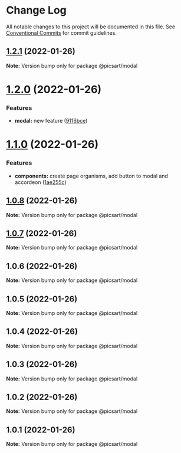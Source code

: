 # Change Log

All notable changes to this project will be documented in this file.
See [Conventional Commits](https://conventionalcommits.org) for commit guidelines.

## [1.2.1](https://github.com/har-sargis/lerna/compare/@picsart/modal@1.2.0...@picsart/modal@1.2.1) (2022-01-26)

**Note:** Version bump only for package @picsart/modal





# [1.2.0](https://github.com/har-sargis/lerna/compare/@picsart/modal@1.1.0...@picsart/modal@1.2.0) (2022-01-26)


### Features

* **modal:** new feature ([9116bce](https://github.com/har-sargis/lerna/commit/9116bcee3fb5e9caa31442c96f5e37d79bd9c3a8))





# [1.1.0](https://github.com/har-sargis/lerna/compare/@picsart/modal@1.0.8...@picsart/modal@1.1.0) (2022-01-26)


### Features

* **components:** create page organisms, add button to modal and accordeon ([1ae255c](https://github.com/har-sargis/lerna/commit/1ae255c6874ba77b4c71645975dafa402ef5d0c0))





## [1.0.8](https://github.com/har-sargis/lerna/compare/@picsart/modal@1.0.7...@picsart/modal@1.0.8) (2022-01-26)

**Note:** Version bump only for package @picsart/modal





## [1.0.7](https://github.com/har-sargis/lerna/compare/@picsart/modal@1.0.6...@picsart/modal@1.0.7) (2022-01-26)

**Note:** Version bump only for package @picsart/modal





## 1.0.6 (2022-01-26)

**Note:** Version bump only for package @picsart/modal





## 1.0.5 (2022-01-26)

**Note:** Version bump only for package @picsart/modal





## 1.0.4 (2022-01-26)

**Note:** Version bump only for package @picsart/modal





## 1.0.3 (2022-01-26)

**Note:** Version bump only for package @picsart/modal





## 1.0.2 (2022-01-26)

**Note:** Version bump only for package @picsart/modal





## 1.0.1 (2022-01-26)

**Note:** Version bump only for package @picsart/modal
